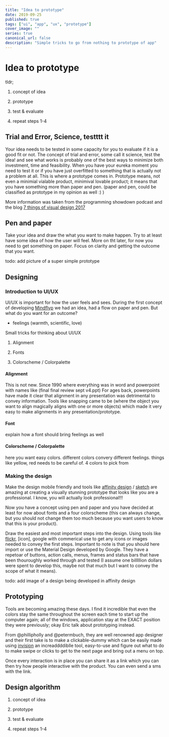 ```yaml
---
title: "Idea to prototype"
date: 2019-09-25
published: true
tags: ["ui", "app", "ux", "prototype"]
cover_image: ""
series: true
canonical_url: false
description: "Simple tricks to go from nothing to prototype of app"
---
```

# Idea to prototype

tldr;
1. concept of idea

2. prototype

3. test & evaluate

4. repeat steps 1-4

## Trial and Error, Science, testttt it
Your idea needs to be tested in some capacity for you to evaluate if it is a good fit or not.
The concept of trial and error, some call it science, test the idea! and see what works is probably one of the best
ways to minimize both investment, time and feasibility. When you have your eureka moment you need to test it
or if you have just overfitted to something that is actually not a problem at all. This is where a prototype comes in.
Prototype means, not even a minimial vialable product, minimival lovable product; it means that you have something more than
paper and pen. (paper and pen, could be classified as prototype in my opinion as well :) ) 


More information was taken from the programming showdown podcast and the blog [7 things of visual design 2017](https://medium.com/@erikdkennedy/7-rules-for-creating-gorgeous-ui-part-1-559d4e805cda)

## Pen and paper
Take your idea and draw the what you want to make happen. Try to at least have some idea of how the user will feel.
More on tht later, for now you need to get something on paper. Focus on clarity and getting the outcome that you want.

todo: add picture of a super simple prototype

## Designing 

### Introduction to UI/UX
UI/UX is important for how the user feels and sees. During the first concept of developing [Mindflyp](https://mindflyp.com)
we had an idea, had a flow on paper and pen. But what do you want for an outcome?
- feelings (warmth, scientific, love)

Small tricks for thinking about UI/UX

1. Alignment
 
2. Fonts
 
3. Colorscheme / Colorpalette


#### Alignment
This is not new. Since 1990 where everything was in word and powerpoint with names like (final final review sept v4.ppt)
For ages back, powerpoints have made it clear that alignment in any presentation 
was detrimental to convey information. Tools like snapping came to be (where the object you want to align magically aligns with one or more objects) which made it very easy to make alignments in any presentation/prototype.

#### Font
explain how a font should bring feelings as well


#### Colorscheme / Colorpalette
here you want easy colors.
different colors convery different feelings.
things like yellow, red needs to be careful of.
4 colors to pick from

### Making the design
Make the design mobile friendly and tools like [affinity design](https://affinitydesign.com) / [sketch](https://sketch.com) are amazing at creating a visually stunning prototype that looks like you are a professional. I know, you will actually look professional!!!

Now you have a concept using pen and paper and you have decided at least for now about fonts and a four colorscheme (this can always change, but you should not change them too much because you want users to know that this is your product).

Draw the easiest and most important steps into the design. Using tools like [flickr](https://flickr.com), [icon], google with commerical use to get any icons or images needed to convey the first steps. Important to note is that you should here import or use the Material Design developed by Google.
They have a repetoar of buttons, action calls, menus, frames and status bars that have been thouroughly worked through and tested (I assume one billlllion dollars were spent to develop this, maybe not that much but I want to convey the scope of what it means).

todo: add image of a design being developed in affinity design

## Prototyping
Tools are becoming amazing these days. I find it incredible that even the colors stay the same throughout the screen each time to start up the computer again; all of the windows, application stay at the EXACT position they were previously; okay Eric talk about prototyping instead.

From @phillipholly and @petermbuch, they are well renowned app designer and their first take is to make a clickable-dummy which can be easily made using [invision](https://invision.com) an increaddddiblle tool, easy-to-use and figure out what to do to make swipe or clicks to get to the next page and bring out a menu on top.

Once every interaction is in place you can share it as a link which you can then try how people interactive with the product. You can even send a sms with the link.

## Design algorithm

1. concept of idea
 
2. prototype
 
3. test & evaluate
 
4. repeat steps 1-4